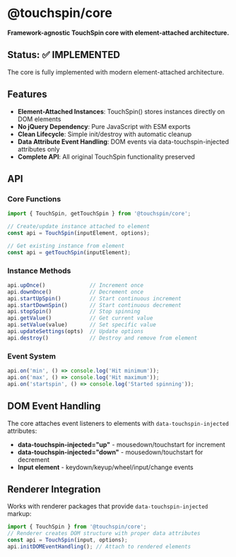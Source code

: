 @touchspin/core
==============

**Framework-agnostic TouchSpin core with element-attached architecture.**

## Status: ✅ IMPLEMENTED

The core is fully implemented with modern element-attached architecture.

## Features

- **Element-Attached Instances**: TouchSpin() stores instances directly on DOM elements
- **No jQuery Dependency**: Pure JavaScript with ESM exports
- **Clean Lifecycle**: Simple init/destroy with automatic cleanup
- **Data Attribute Event Handling**: DOM events via data-touchspin-injected attributes only
- **Complete API**: All original TouchSpin functionality preserved

## API

### Core Functions

```javascript
import { TouchSpin, getTouchSpin } from '@touchspin/core';

// Create/update instance attached to element
const api = TouchSpin(inputElement, options);

// Get existing instance from element
const api = getTouchSpin(inputElement);
```

### Instance Methods

```javascript
api.upOnce()              // Increment once
api.downOnce()            // Decrement once  
api.startUpSpin()         // Start continuous increment
api.startDownSpin()       // Start continuous decrement
api.stopSpin()            // Stop spinning
api.getValue()            // Get current value
api.setValue(value)       // Set specific value
api.updateSettings(opts)  // Update options
api.destroy()             // Destroy and remove from element
```

### Event System

```javascript
api.on('min', () => console.log('Hit minimum'));
api.on('max', () => console.log('Hit maximum'));
api.on('startspin', () => console.log('Started spinning'));
```

## DOM Event Handling

The core attaches event listeners to elements with `data-touchspin-injected` attributes:

- **data-touchspin-injected="up"** - mousedown/touchstart for increment
- **data-touchspin-injected="down"** - mousedown/touchstart for decrement
- **Input element** - keydown/keyup/wheel/input/change events

## Renderer Integration

Works with renderer packages that provide `data-touchspin-injected` markup:

```javascript
import { TouchSpin } from '@touchspin/core';
// Renderer creates DOM structure with proper data attributes
const api = TouchSpin(input, options);
api.initDOMEventHandling(); // Attach to rendered elements
```

